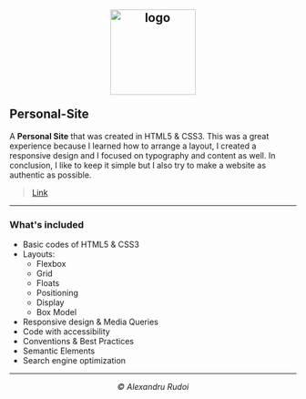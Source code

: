 ## <p align="center"><a href="https://alexandrurudoi.github.io/Personal-Site/"><img src="https://www.seekpng.com/png/full/428-4287240_no-avatar-user-circle-icon-png.png" alt="logo" width="150px" border="0"></a></p>Personal-Site

A **Personal Site** that was created in HTML5 & CSS3. This was a great experience because I learned how to arrange a layout, I created a responsive design and I focused on typography and content as well. In conclusion, I like to keep it simple but I also try to make a website as authentic as possible.

> <p><a href="https://alexandrurudoi.github.io/Personal-Site/">Link</a></p>

---

### What's included

+ Basic codes of HTML5 & CSS3
+ Layouts:
  * Flexbox
  * Grid
  * Floats
  * Positioning
  * Display
  * Box Model
+ Responsive design & Media Queries
+ Code with accessibility
+ Conventions & Best Practices
+ Semantic Elements
+ Search engine optimization

---

<p align="center"><em>&copy; Alexandru Rudoi</em></p>
